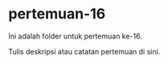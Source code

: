 ﻿# pertemuan-16

Ini adalah folder untuk pertemuan ke-16.

Tulis deskripsi atau catatan pertemuan di sini.
